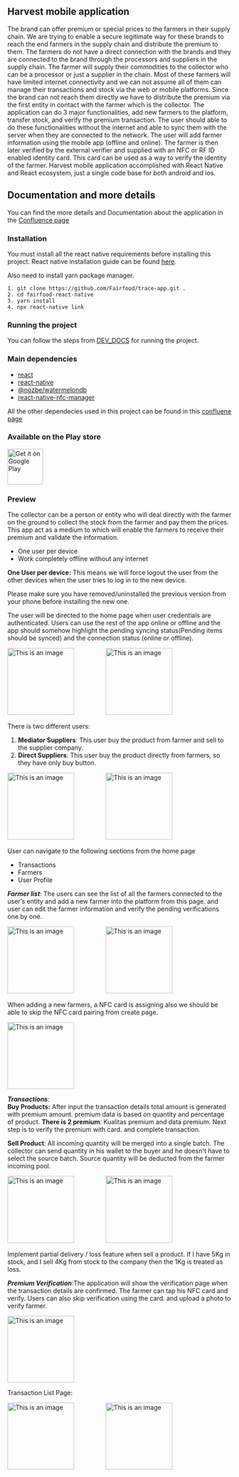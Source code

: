 ## Harvest mobile application

The brand can offer premium or special prices to the farmers in their supply chain. We are trying to enable a secure legitimate way for these brands to reach the end farmers in the supply chain and distribute the premium to them. The farmers do not have a direct connection with the brands and they are connected to the brand through the processors and suppliers in the supply chain. The farmer will supply their commodities to the collector who can be a processor or just a supplier in the chain. Most of these farmers will have limited internet connectivity and we can not assume all of them can manage their transactions and stock via the web or mobile platforms. Since the brand can not reach them directly we have to distribute the premium via the first entity in contact with the farmer which is the collector. 
The application can do 3 major functionalities, add new farmers to the platform, transfer stock, and verify the premium transaction.  The user should able to do these functionalities without the internet and able to sync them with the server when they are connected to the network. The user will add farmer information using the mobile app (offline and online). The farmer is then later verified by the external verifier and supplied with an NFC or RF ID enabled identity card. This card can be used as a way to verify the identity of the farmer. Harvest mobile application accomplished with React Native and React ecosystem, just a single code base for both android and ios.

## Documentation and more details
You can find the more details and Documentation about the application in the [Confluence page](https://rightorigins.atlassian.net/l/cp/AUj5ae1t)

### Installation

You must install all the react native requirements before installing this project.
React native installation guide can be found [here](https://reactnative.dev/docs/environment-setup).

Also need to install yarn package manager.

```
1. git clone https://github.com/Fairfood/trace-app.git .
2. cd fairfood-react-native
3. yarn install
4. npx react-native link
```

### Running the project

You can follow the steps from [DEV_DOCS](DEV_DOCS.md) for running the project.

### Main dependencies

- [react](https://github.com/facebook/react)
- [react-native](https://github.com/facebook/react-native)
- [@nozbe/watermelondb](https://github.com/Nozbe/WatermelonDB)
- [react-native-nfc-manager](https://github.com/revtel/react-native-nfc-manager)

All the other dependecies used in this project can be found in this [confluene page](https://fairfood.atlassian.net/wiki/spaces/FA/pages/22675457/Collector+app+packages)

### Available on the Play store

<a href='https://play.google.com/store/apps/details?id=com.fairfood_collector'><img alt='Get it on Google Play' src='https://play.google.com/intl/en_us/badges/images/generic/en_badge_web_generic.png' height='80px'/></a>

### Preview

The collector can be a person or entity who will deal directly with the farmer
on the ground to collect the stock from the farmer and pay them the prices. 
This app act as a medium to which will enable the farmers to receive their 
premium and validate the information.

* One user per device
* Work completely offline without any internet

**One User per device:** This means we will force logout the user 
from the other devices when the user tries to log in to the new device.

Please make sure you have removed/uninstalled the previous version
from your phone before installing the new one.

The user will be directed to the home page when user credentials are
authenticated. Users can use the rest of the app online or offline and the app 
should somehow highlight the pending syncing status(Pending items 
should be synced) and the connection status (online or offline).

<img alt="This is an image" src="screenshot/login.jpg" width="150" />
&nbsp;&nbsp;&nbsp;&nbsp;&nbsp;&nbsp;&nbsp;&nbsp;&nbsp;&nbsp;&nbsp;&nbsp;&nbsp;&nbsp;&nbsp;&nbsp;
<img alt="This is an image" src="screenshot/first_page.jpg" width="150" />
<br>

There is two different users:

 1. **Mediator Suppliers**: This user buy the product from farmer and sell to the supplier company.
 2. **Direct Suppliers**: This user buy the product directly from farmers, so they have only buy button.

<img alt="This is an image" src="screenshot/home2.jpg" width="150" />  
&nbsp;&nbsp;&nbsp;&nbsp;&nbsp;&nbsp;&nbsp;&nbsp;&nbsp;&nbsp;&nbsp;&nbsp;&nbsp;&nbsp;&nbsp;&nbsp;
<img alt="This is an image" src="screenshot/home.jpg" width="150" />


User can navigate to the following sections from the home page

* Transactions
* Farmers
* User Profile

**_Farmer list_**: 
The users can see the list of all the farmers connected to the user’s 
entity and add a new farmer into the platform from this page.
and user can edit the farmer information and verify the pending 
verifications one by one.<br>

<img alt="This is an image" src="screenshot/farmers.jpg" width="150" /> 
&nbsp;&nbsp;&nbsp;&nbsp;&nbsp;&nbsp;&nbsp;&nbsp;&nbsp;&nbsp;&nbsp;&nbsp;&nbsp;&nbsp;&nbsp;&nbsp;
<img alt="This is an image" src="screenshot/farmer-details.jpg" width="150" />

When adding a new farmers, a NFC card is assigning also we should be able 
to skip the NFC card pairing from create page.<br>

<img alt="This is an image" src="screenshot/issue_card.jpg" width="150" /> <br>

**_Transactions_**: <br>
**Buy Products:**
After input the transaction details total amount is generated with premium amount. 
premium data is based on quantity and percentage of product.
**There is 2 premium**: Kualitas premium and data premium. Next step is to
verify the premium with card. and complete transaction.

**Sell Product**:
All incoming quantity will be merged into a single batch.
The collector can send quantity in his wallet to the buyer and he doesn't
have to select the source batch. Source quantity will be deducted from the 
farmer incoming pool.<br>

<img alt="This is an image" src="screenshot/sell.jpg" width="150" /> 
&nbsp;&nbsp;&nbsp;&nbsp;&nbsp;&nbsp;&nbsp;&nbsp;&nbsp;&nbsp;&nbsp;&nbsp;&nbsp;&nbsp;&nbsp;&nbsp;
<img alt="This is an image" src="screenshot/sell_loss.jpg" width="150" /> <br>

Implement partial delivery / loss feature when sell a product. If I have 5Kg in
stock, and I sell 4Kg from
stock to the company then the 1Kg is treated as loss. 

**_Premium Verification_**:The application will show the verification page 
when the transaction details are confirmed. 
The farmer can tap his NFC card and verify. Users can also skip verification 
using the card. and upload a photo to verify 
farmer.

<img alt="This is an image" src="screenshot/premium_verification.jpg" width="150" />

Transaction List Page:

<img alt="This is an image" src="screenshot/transactions.jpg" width="150" />
&nbsp;&nbsp;&nbsp;&nbsp;&nbsp;&nbsp;&nbsp;&nbsp;&nbsp;&nbsp;&nbsp;&nbsp;&nbsp;&nbsp;&nbsp;&nbsp;
<img alt="This is an image" src="screenshot/txn_details.jpg" width="150" />
